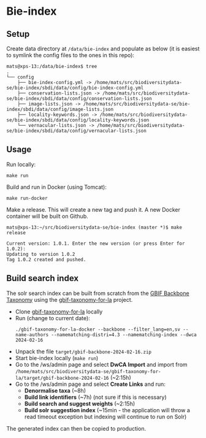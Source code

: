 # Bie-index

## Setup

Create data directory at `/data/bie-index` and populate as below (it is easiest to symlink the config files to the ones in this repo):
```
mats@xps-13:/data/bie-index$ tree
.
└── config
    ├── bie-index-config.yml -> /home/mats/src/biodiversitydata-se/bie-index/sbdi/data/config/bie-index-config.yml
    ├── conservation-lists.json -> /home/mats/src/biodiversitydata-se/bie-index/sbdi/data/config/conservation-lists.json
    ├── image-lists.json -> /home/mats/src/biodiversitydata-se/bie-index/sbdi/data/config/image-lists.json
    ├── locality-keywords.json -> /home/mats/src/biodiversitydata-se/bie-index/sbdi/data/config/locality-keywords.json
    └── vernacular-lists.json -> /home/mats/src/biodiversitydata-se/bie-index/sbdi/data/config/vernacular-lists.json
```

## Usage

Run locally:
```
make run
```

Build and run in Docker (using Tomcat):
```
make run-docker
```

Make a release. This will create a new tag and push it. A new Docker container will be built on Github.
```
mats@xps-13:~/src/biodiversitydata-se/bie-index (master *)$ make release

Current version: 1.0.1. Enter the new version (or press Enter for 1.0.2): 
Updating to version 1.0.2
Tag 1.0.2 created and pushed.
```

## Build search index

The solr search index can be built from scratch from the [GBIF Backbone Taxonomy](https://www.gbif.org/dataset/d7dddbf4-2cf0-4f39-9b2a-bb099caae36c) using the [gbif-taxonomy-for-la](https://github.com/biodiversitydata-se/gbif-taxonomy-for-la) project.

* Clone [gbif-taxonomy-for-la](https://github.com/biodiversitydata-se/gbif-taxonomy-for-la) locally
* Run (change to current date):
  ```
  ./gbif-taxonomy-for-la-docker --backbone --filter_lang=en,sv --name-authors --namematching-distri=4.3 --namematching-index --dwca 2024-02-16
  ```
* Unpack the file `target/gbif-backbone-2024-02-16.zip`
* Start bie-index locally (`make run`)
* Go to the /ws/admin page and select **DwCA Import** and import from `/home/mats/src/biodiversitydata-se/gbif-taxonomy-for-la/target/gbif-backbone-2024-02-16` (~2:15h)
* Go to the /ws/admin page and select **Create Links** and run:
  * **Denormalise taxa** (~8h)
  * **Build link identifiers** (~7h) (not sure if this is necessary)
  * **Build search and suggest weights** (~2:15h)
  * **Build solr suggestion index** (~15min - the application will throw a read timeout exception but indexing will continue to run on Solr)

The generated index can then be copied to production.
